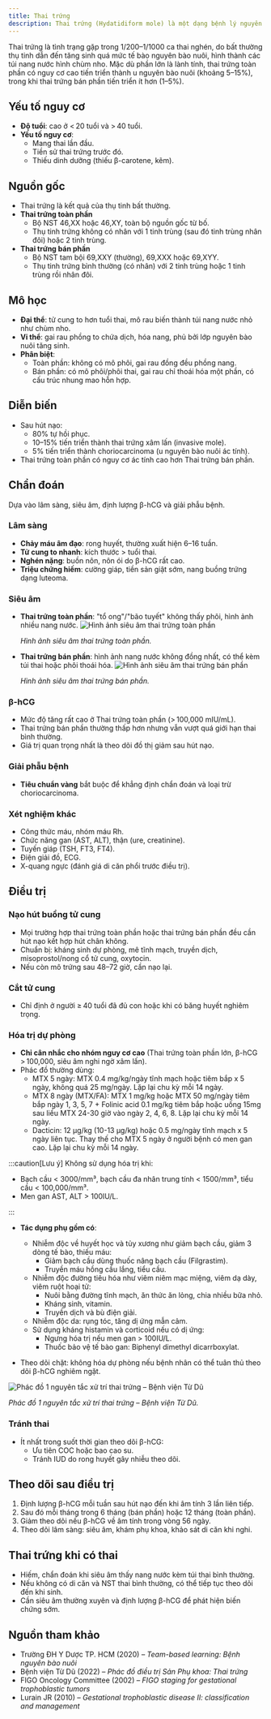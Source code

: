 ```yaml
---
title: Thai trứng
description: Thai trứng (Hydatidiform mole) là một dạng bệnh lý nguyên bào nuôi thai kỳ, đặc trưng bởi sự tăng sinh bất thường của các gai rau (nhau) với biến đổi nang nước, không có hoặc chỉ có phôi thai thoái hóa.
---
```


Thai trứng là tình trạng gặp trong 1/200–1/1000 ca thai nghén, do bất thường thụ tinh dẫn đến tăng sinh quá mức tế bào nguyên bào nuôi, hình thành các túi nang nước hình chùm nho. Mặc dù phần lớn là lành tính, thai trứng toàn phần có nguy cơ cao tiến triển thành u nguyên bào nuôi (khoảng 5–15%), trong khi thai trứng bán phần tiến triển ít hơn (1–5%).

## Yếu tố nguy cơ

- **Độ tuổi**: cao ở < 20 tuổi và > 40 tuổi.
- **Yếu tố nguy cơ**:
  - Mang thai lần đầu.
  - Tiền sử thai trứng trước đó.
  - Thiếu dinh dưỡng (thiếu β-carotene, kẽm).

## Nguồn gốc

- Thai trứng là kết quả của thụ tinh bất thường.
- **Thai trứng toàn phần**
  - Bộ NST 46,XX hoặc 46,XY, toàn bộ nguồn gốc từ bố.
  - Thụ tinh trứng không có nhân với 1 tinh trùng (sau đó tinh trùng nhân đôi) hoặc 2 tinh trùng.
- **Thai trứng bán phần**
  - Bộ NST tam bội 69,XXY (thường), 69,XXX hoặc 69,XYY.
  - Thụ tinh trứng bình thường (có nhân) với 2 tinh trùng hoặc 1 tinh trùng rồi nhân đôi.

## Mô học

- **Đại thể**: tử cung to hơn tuổi thai, mô rau biến thành túi nang nước nhỏ như chùm nho.
- **Vi thể**: gai rau phồng to chứa dịch, hóa nang, phủ bởi lớp nguyên bào nuôi tăng sinh.
- **Phân biệt**:
  - Toàn phần: không có mô phôi, gai rau đồng đều phồng nang.
  - Bán phần: có mô phôi/phôi thai, gai rau chỉ thoái hóa một phần, có cấu trúc nhung mao hỗn hợp.

## Diễn biến

- Sau hút nạo:
  - 80% tự hồi phục.
  - 10–15% tiến triển thành thai trứng xâm lấn (invasive mole).
  - 5% tiến triển thành choriocarcinoma (u nguyên bào nuôi ác tính).
- Thai trứng toàn phần có nguy cơ ác tính cao hơn Thai trứng bán phần.

## Chẩn đoán

Dựa vào lâm sàng, siêu âm, định lượng β-hCG và giải phẫu bệnh.

### Lâm sàng

- **Chảy máu âm đạo**: rong huyết, thường xuất hiện 6–16 tuần.
- **Tử cung to nhanh**: kích thước > tuổi thai.
- **Nghén nặng**: buồn nôn, nôn ói do β-hCG rất cao.
- **Triệu chứng hiếm**: cường giáp, tiền sản giật sớm, nang buồng trứng dạng luteoma.

### Siêu âm

- **Thai trứng toàn phần**: "tổ ong"/"bão tuyết" không thấy phôi, hình ảnh nhiều nang nước.
  ![Hình ảnh siêu âm thai trứng toàn phần](../../../../assets/phu-khoa/benh-nguyen-bao-nuoi/hinh-anh-sieu-am-thai-trung-toan-phan.png)

  _Hình ảnh siêu âm thai trứng toàn phần._

- **Thai trứng bán phần**: hình ảnh nang nước không đồng nhất, có thể kèm túi thai hoặc phôi thoái hóa.
  ![Hình ảnh siêu âm thai trứng bán phần](../../../../assets/phu-khoa/benh-nguyen-bao-nuoi/hinh-anh-sieu-am-thai-trung-ban-phan.png)

  _Hình ảnh siêu âm thai trứng bán phần._

### β-hCG

- Mức độ tăng rất cao ở Thai trứng toàn phần (> 100,000 mIU/mL).
- Thai trứng bán phần thường thấp hơn nhưng vẫn vượt quá giới hạn thai bình thường.
- Giá trị quan trọng nhất là theo dõi đồ thị giảm sau hút nạo.

### Giải phẫu bệnh

- **Tiêu chuẩn vàng** bắt buộc để khẳng định chẩn đoán và loại trừ choriocarcinoma.

### Xét nghiệm khác

- Công thức máu, nhóm máu Rh.
- Chức năng gan (AST, ALT), thận (ure, creatinine).
- Tuyến giáp (TSH, FT3, FT4).
- Điện giải đồ, ECG.
- X-quang ngực (đánh giá di căn phổi trước điều trị).

## Điều trị

### Nạo hút buồng tử cung

- Mọi trường hợp thai trứng toàn phần hoặc thai trứng bán phần đều cần hút nạo kết hợp hút chân không.
- Chuẩn bị: kháng sinh dự phòng, mê tĩnh mạch, truyền dịch, misoprostol/nong cổ tử cung, oxytocin.
- Nếu còn mô trứng sau 48–72 giờ, cần nạo lại.

### Cắt tử cung

- Chỉ định ở người ≥ 40 tuổi đã đủ con hoặc khi có băng huyết nghiêm trọng.

### Hóa trị dự phòng

- **Chỉ cân nhắc cho nhóm nguy cơ cao** (Thai trứng toàn phần lớn, β-hCG > 100,000, siêu âm nghi ngờ xâm lấn).
- Phác đồ thường dùng:
  - MTX 5 ngày: MTX 0.4 mg/kg/ngày tĩnh mạch hoặc tiêm bắp x 5 ngày, không quá 25 mg/ngày. Lặp lại chu kỳ mỗi 14 ngày.
  - MTX 8 ngày (MTX/FA): MTX 1 mg/kg hoặc MTX 50 mg/ngày tiêm bắp ngày 1, 3, 5, 7 + Folinic acid 0.1 mg/kg tiêm bắp hoặc uống 15mg sau liều MTX 24-30 giờ vào ngày 2, 4, 6, 8. Lặp lại chu kỳ mỗi 14 ngày.
  - Dacticin: 12 µg/kg (10-13 µg/kg) hoặc 0.5 mg/ngày tĩnh mạch x 5 ngày liên tục. Thay thế cho MTX 5 ngày ở người bệnh có men gan cao. Lặp lại chu kỳ mỗi 14 ngày.

:::caution[Lưu ý]
Không sử dụng hóa trị khi:

- Bạch cầu < 3000/mm³, bạch cầu đa nhân trung tính < 1500/mm³, tiểu cầu < 100,000/mm³.
- Men gan AST, ALT > 100IU/L.

:::

- **Tác dụng phụ gồm có**:

  - Nhiễm độc về huyết học và tủy xương như giảm bạch cầu, giảm 3 dòng tế bào, thiếu máu:
    - Giảm bạch cầu dùng thuốc nâng bạch cầu (Filgrastim).
    - Truyền máu hồng cầu lắng, tiểu cầu.
  - Nhiễm độc đường tiêu hóa như viêm niêm mạc miệng, viêm dạ dày, viêm ruột hoại tử:
    - Nuôi bằng đường tĩnh mạch, ăn thức ăn lỏng, chia nhiều bữa nhỏ.
    - Kháng sinh, vitamin.
    - Truyền dịch và bù điện giải.
  - Nhiễm độc da: rụng tóc, tăng dị ứng mẫn cảm.
  - Sử dụng kháng histamin và corticoid nếu có dị ứng:
    - Ngưng hóa trị nếu men gan > 100IU/L.
    - Thuốc bảo vệ tế bào gan: Biphenyl dimethyl dicarrboxylat.

- Theo dõi chặt: không hóa dự phòng nếu bệnh nhân có thể tuân thủ theo dõi β-hCG nghiêm ngặt.

![Phác đồ 1 nguyên tắc xử trí thai trứng – Bệnh viện Từ Dũ](../../../../assets/phu-khoa/benh-nguyen-bao-nuoi/tu-du-phac-do-1-nguyen-tac-xu-tri-thai-trung.png)

_Phác đồ 1 nguyên tắc xử trí thai trứng – Bệnh viện Từ Dũ._

### Tránh thai

- Ít nhất trong suốt thời gian theo dõi β-hCG:
  - Ưu tiên COC hoặc bao cao su.
  - Tránh IUD do rong huyết gây nhiễu theo dõi.

## Theo dõi sau điều trị

1. Định lượng β-hCG mỗi tuần sau hút nạo đến khi âm tính 3 lần liên tiếp.
2. Sau đó mỗi tháng trong 6 tháng (bán phần) hoặc 12 tháng (toàn phần).
3. Giảm theo dõi nếu β-hCG về âm tính trong vòng 56 ngày.
4. Theo dõi lâm sàng: siêu âm, khám phụ khoa, khảo sát di căn khi nghi.

## Thai trứng khi có thai

- Hiếm, chẩn đoán khi siêu âm thấy nang nước kèm túi thai bình thường.
- Nếu không có di căn và NST thai bình thường, có thể tiếp tục theo dõi đến khi sinh.
- Cần siêu âm thường xuyên và định lượng β-hCG để phát hiện biến chứng sớm.

## Nguồn tham khảo

- Trường ĐH Y Dược TP. HCM (2020) – _Team-based learning: Bệnh nguyên bào nuôi_
- Bệnh viện Từ Dũ (2022) – _Phác đồ điều trị Sản Phụ khoa: Thai trứng_
- FIGO Oncology Committee (2002) – _FIGO staging for gestational trophoblastic tumors_
- Lurain JR (2010) – _Gestational trophoblastic disease II: classification and management_
